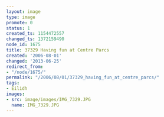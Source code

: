 ```yaml
---
layout: image
type: image
promote: 0
status: 1
created_ts: 1154472557
changed_ts: 1372159490
node_id: 1675
title: 37329 Having fun at Centre Parcs
created: '2006-08-01'
changed: '2013-06-25'
redirect_from:
- "/node/1675/"
permalink: "/2006/08/01/37329_having_fun_at_centre_parcs/"
tags:
- Eilidh
images:
- src: image/images/IMG_7329.JPG
  name: IMG_7329.JPG
---
```


